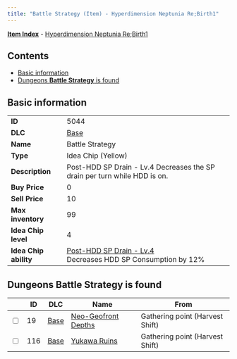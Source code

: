 ```yaml
---
title: "Battle Strategy (Item) - Hyperdimension Neptunia Re;Birth1"
---
```


[**Item Index**](/neptunia/rb1/item/index.html) - [Hyperdimension Neptunia Re;Birth1](/neptunia/rb1)

## Contents

- [Basic information](#basic-information)
- [Dungeons **Battle Strategy** is found](#dungeons-battle-strategy-is-found)

## Basic information

|   |   |
| -- | -- |
| **ID** | 5044 |
| **DLC** | [Base](/neptunia/rb1/dlc/1-base.html) |
| **Name** | Battle Strategy |
| **Type** | Idea Chip (Yellow) |
| **Description** | Post-HDD SP Drain - Lv.4 Decreases the SP drain per turn while HDD is on. |
| **Buy Price** | 0 |
| **Sell Price** | 10 |
| **Max inventory** | 99 |
| **Idea Chip level** | 4 |
| **Idea Chip ability** | [Post-HDD SP Drain - Lv.4](/neptunia/rb1/ability/1-9543-post-hdd-sp-drain-lv-4.html)<br />Decreases HDD SP Consumption by 12% |

## Dungeons **Battle Strategy** is found

|    | ID | DLC | Name | From |
| -- | -- | --- | ---- | ---- |
| <input type="checkbox" id="rb1-dungeon-1-19" class="trackbox" /> | 19 | [Base](/neptunia/rb1/dlc/1-base.html) | [Neo-Geofront Depths](/neptunia/rb1/dungeon/1-19-neo-geofront-depths.html) | Gathering point (Harvest Shift) |
| <input type="checkbox" id="rb1-dungeon-1-116" class="trackbox" /> | 116 | [Base](/neptunia/rb1/dlc/1-base.html) | [Yukawa Ruins](/neptunia/rb1/dungeon/1-116-yukawa-ruins.html) | Gathering point (Harvest Shift) |